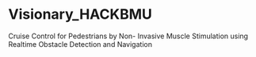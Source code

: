 # Visionary_HACKBMU

Cruise Control for Pedestrians by Non- Invasive Muscle Stimulation using Realtime Obstacle Detection and Navigation
